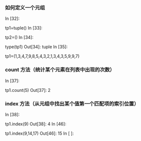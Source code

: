 ### 如何定义一个元组
In [32]:

tp1=tuple()
In [33]:

tp2=()
In [34]:

type(tp1)
Out[34]:
tuple
In [35]:

tp1=(1,3,4,7,9,8,5,4,3,2,1,3,4,3,5,9,9,7)
### count 方法（统计某个元素在列表中出现的次数）
In [37]:

tp1.count(5)
Out[37]:
2
### index 方法（从元组中找出某个值第一个匹配项的索引位置）
In [38]:

tp1.index(9)
Out[38]:
4
In [46]:

tp1.index(9,14,17)
Out[46]:
15
In [ ]:
